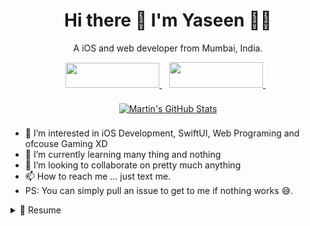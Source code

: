 <h1 align='center'>
  Hi there 👋 I'm Yaseen 👨‍💻
</h1>

<p align='center'>
  A iOS and web developer from Mumbai, India.
</p>

<p align='center'>  
  <a href="https://www.linkedin.com/in/yaseen-mallick-63063b191/">
    <img src="https://img.shields.io/badge/linkedin-%230077B5.svg?&style=border-radius: 5px&logo=linkedin&logoColor=white" height="40" width="150" />
  </a>&nbsp;&nbsp;
  <a href="https://www.instagram.com/yaseenmallick25/">
    <img src="https://img.shields.io/badge/instagram-%23E4405F.svg?&style=border-radius: 5px &logo=instagram&logoColor=white" height="41" width="150" />        
  </a>&nbsp;&nbsp;
</p>

<p align='center'>
  <a href="https://github.com/YaseenMallick25?tab=repositories">
    <img align="center" style="margin:0.5rem" src="https://github-readme-stats.vercel.app/api?username=yaseenmallick25&show_icons=true&line_height=27&count_private=true&title_color=ffffff&text_color=c9cacc&icon_color=4AB097&bg_color=1A2B34" alt="Martin's GitHub Stats" />
  </a>
</p>


- 👀 I’m interested in iOS Development, SwiftUI, Web Programing and ofcouse Gaming XD
- 🌱 I’m currently learning many thing and nothing
- 💞️ I’m looking to collaborate on pretty much anything
- 📫 How to reach me ... just text me.
- PS: You can simply pull an issue to get to me if nothing works 😅.

<details>
  <summary>📃 Resume</summary>

  ## Experience
  
  <img align="right" src="https://img.shields.io/badge/iOS%20-3498DB?logo=swift&logoColor=white" />

- 👨‍💻 **iOS Developer Intern**\
- 📍 **FastestIndia NFTs** - Buxar, Bihar, India
- 📆 2021 - moment\
  
  ## Education

- 📖 **B.Sc.IT**\
- 📍 **Thakur Shyamnarayan Degree College, Mumbai, Maharashtra, India
- 📆 2019 - 2022\
  
  ## Skills
  
  <img align="right" src="https://img.shields.io/badge/(My)SQL-4479A1?logo=mysql&logoColor=white" />
  <img align="right" src="https://img.shields.io/badge/C++-00599C?logo=c%2B%2B&logoColor=white" />
  <img align="right" src="https://img.shields.io/badge/C Sharp-239120?logo=c-sharp&logoColor=white" />
  <img align="right" src="https://img.shields.io/badge/Python-3776AB?logo=python&logoColor=white" />
  <img align="right" src="https://img.shields.io/badge/SwiftUI-3776AB?logo=swift&logoColor=white" />
  
  **Programming**

  <img align="right" src="https://img.shields.io/badge/Windows-0078D6?logo=windows&logoColor=white" />
  <img align="right" src="https://img.shields.io/badge/Mac-0078D6?logo=macos&logoColor=white" />
  <img align="right" src="https://img.shields.io/badge/Arch-1793D1?logo=arch-linux&logoColor=white" />
  <img align="right" src="https://img.shields.io/badge/Ubuntu-E95420?logo=ubuntu&logoColor=white" />

  **Operating Systems**

  <img align="right" src="https://img.shields.io/badge/English-B2-blue?logo=data:image/svg%2bxml;base64,PHN2ZyB4bWxucz0iaHR0cDovL3d3dy53My5vcmcvMjAwMC9zdmciIGlkPSJmbGFnLWljb24tY3NzLWdiLWVuZyIgdmlld0JveD0iMCAwIDY0MCA0ODAiPgogIDxwYXRoIGZpbGw9IiNmZmYiIGQ9Ik0wIDBoNjQwdjQ4MEgweiIvPgogIDxwYXRoIGZpbGw9IiNjZTExMjQiIGQ9Ik0yODEuNiAwaDc2Ljh2NDgwaC03Ni44eiIvPgogIDxwYXRoIGZpbGw9IiNjZTExMjQiIGQ9Ik0wIDIwMS42aDY0MHY3Ni44SDB6Ii8+Cjwvc3ZnPgo=" />
  
  <img align="right" src="https://img.shields.io/badge/Hindi-mother tongue-green?logo=data:image/svg%2bxml;base64,PHN2ZyB4bWxucz0iaHR0cDovL3d3dy53My5vcmcvMjAwMC9zdmciIGlkPSJmbGFnLWljb24tY3NzLWl0IiB2aWV3Qm94PSIwIDAgNjQwIDQ4MCI+DQogIDxnIGZpbGwtcnVsZT0iZXZlbm9kZCIgc3Ryb2tlLXdpZHRoPSIxcHQiPg0KICAgIDxwYXRoIGZpbGw9IiNmZmYiIGQ9Ik0wIDBoNjQwdjQ4MEgweiIvPg0KICAgIDxwYXRoIGZpbGw9IiMwMDkyNDYiIGQ9Ik0wIDBoMjEzLjN2NDgwSDB6Ii8+DQogICAgPHBhdGggZmlsbD0iI2NlMmIzNyIgZD0iTTQyNi43IDBINjQwdjQ4MEg0MjYuN3oiLz4NCiAgPC9nPg0KPC9zdmc+" />

</details>


<!---
YaseenMallick25/YaseenMallick25 is a ✨ special ✨ repository because its `README.md` (this file) appears on your GitHub profile.
You can click the Preview link to take a look at your changes.
--->


